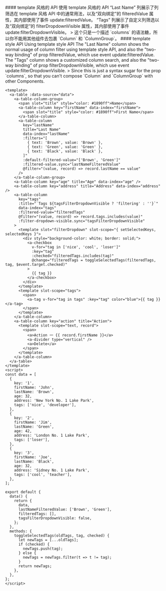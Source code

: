 <cn>
#### template 风格的 API
使用 template 风格的 API
“Last Name” 列展示了列筛选在 template 风格 API 中的通常用法，以及“双向绑定”的 filteredValue 属性，其内部使用了事件 update:filteredValue。
“Tags” 列展示了自定义列筛选以及“双向绑定”的 filterDropdownVisible 属性，其内部使用了事件 update:filterDropdownVisible。
> 这个只是一个描述 `columns` 的语法糖，所以你不能用其他组件去包裹 `Column` 和 `ColumnGroup`。
</cn>

<us>
#### template style API
Using template style API
The "Last Name" column shows the normal usage of column filter using template style API, and also the "two-way binding" of prop filteredValue, which use event update:filteredValue.
The "Tags" column shows a customized column search, and also the "two-way binding" of prop filterDropdownVisible, which use event update:filterDropdownVisible.
> Since this is just a syntax sugar for the prop `columns`, so that you can't compose `Column` and `ColumnGroup` with other Components.
</us>

```vue
<template>
  <a-table :data-source="data">
    <a-table-column-group>
      <span slot="title" style="color: #1890ff">Name</span>
      <a-table-column key="firstName" data-index="firstName">
        <span slot="title" style="color: #1890ff">First Name</span>
      </a-table-column>
      <a-table-column
        key="lastName"
        title="Last Name"
        data-index="lastName"
        :filters="[
          { text: 'Brown', value: 'Brown' },
          { text: 'Green', value: 'Green' },
          { text: 'Black', value: 'Black' },
        ]"
        :default-filtered-value="['Brown', 'Green']"
        :filtered-value.sync="lastNameFilteredValue"
        @filter="(value, record) => record.lastName == value"
      />
    </a-table-column-group>
    <a-table-column key="age" title="Age" data-index="age" />
    <a-table-column key="address" title="Address" data-index="address" />
    <a-table-column
      key="tags"
      :title="`Tags ${tagsFilterDropdownVisible ? 'filtering' : ''}`"
      data-index="tags"
      :filtered-value="filteredTags"
      @filter="(value, record) => record.tags.includes(value)"
      :filter-dropdown-visible.sync="tagsFilterDropdownVisible"
    >
      <template slot="filterDropdown" slot-scope="{ setSelectedKeys, selectedKeys }">
        <div style="background-color: white; border: solid;">
          <a-checkbox
            v-for="tag in ['nice', 'cool', 'loser']"
            :key="tag"
            :checked="filteredTags.includes(tag)"
            @change="filteredTags = toggleSelectedTags(filteredTags, tag, $event.target.checked)"
          >
            {{ tag }}
          </a-checkbox>
        </div>
      </template>
      <template slot-scope="tags">
        <span>
          <a-tag v-for="tag in tags" :key="tag" color="blue">{{ tag }}</a-tag>
        </span>
      </template>
    </a-table-column>
    <a-table-column key="action" title="Action">
      <template slot-scope="text, record">
        <span>
          <a>Action 一 {{ record.firstName }}</a>
          <a-divider type="vertical" />
          <a>Delete</a>
        </span>
      </template>
    </a-table-column>
  </a-table>
</template>
<script>
const data = [
  {
    key: '1',
    firstName: 'John',
    lastName: 'Brown',
    age: 32,
    address: 'New York No. 1 Lake Park',
    tags: ['nice', 'developer'],
  },
  {
    key: '2',
    firstName: 'Jim',
    lastName: 'Green',
    age: 42,
    address: 'London No. 1 Lake Park',
    tags: ['loser'],
  },
  {
    key: '3',
    firstName: 'Joe',
    lastName: 'Black',
    age: 32,
    address: 'Sidney No. 1 Lake Park',
    tags: ['cool', 'teacher'],
  },
];

export default {
  data() {
    return {
      data,
      lastNameFilteredValue: ['Brown', 'Green'],
      filteredTags: [],
      tagsFilterDropdownVisible: false,
    };
  },
  methods: {
    toggleSelectedTags(oldTags, tag, checked) {
      let newTags = [...oldTags];
      if (checked) {
        newTags.push(tag);
      } else {
        newTags = newTags.filter(t => t != tag);
      }
      return newTags;
    },
  },
};
</script>
```
